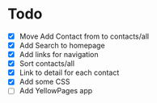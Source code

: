 # Todo

- [x] Move Add Contact from to contacts/all
- [x] Add Search to homepage
- [x] Add links for navigation
- [x] Sort contacts/all
- [x] Link to detail for each contact
- [x] Add some CSS
- [ ] Add YellowPages app